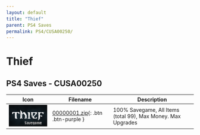 ```yaml
---
layout: default
title: "Thief"
parent: PS4 Saves
permalink: PS4/CUSA00250/
---
```

# Thief

## PS4 Saves - CUSA00250

| Icon | Filename | Description |
|------|----------|-------------|
| ![Thief](icon0.png) | [00000001.zip](00000001.zip){: .btn .btn-purple } | 100% Savegame, All Items (total 99), Max Money. Max Upgrades |
